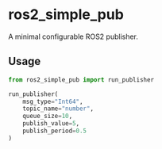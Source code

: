 # ros2_simple_pub

A minimal configurable ROS2 publisher.

## Usage
```python
from ros2_simple_pub import run_publisher

run_publisher(
    msg_type="Int64",
    topic_name="number",
    queue_size=10,
    publish_value=5,
    publish_period=0.5
)
